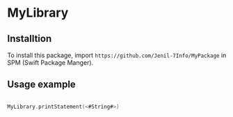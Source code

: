 # MyLibrary

## Installtion

To install this package, import `https://github.com/Jenil-7Info/MyPackage` in SPM (Swift Package Manger).

## Usage example

```swift

MyLibrary.printStatement(<#String#>)

``` 
